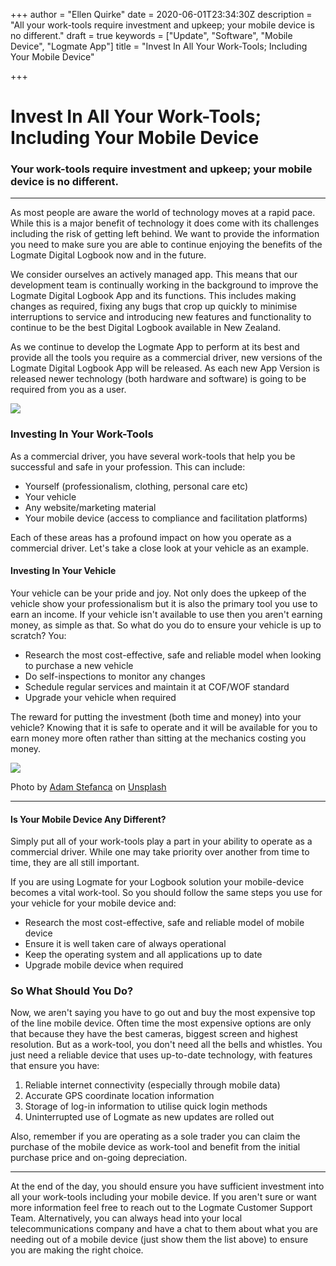 +++
author = "Ellen Quirke"
date = 2020-06-01T23:34:30Z
description = "All your work-tools require investment and upkeep; your mobile device is no different."
draft = true
keywords = ["Update", "Software", "Mobile Device", "Logmate App"]
title = "Invest In All Your Work-Tools; Including Your Mobile Device"

+++
# Invest In All Your Work-Tools; Including Your Mobile Device

### Your work-tools require investment and upkeep; your mobile device is no different.

***

As most people are aware the world of technology moves at a rapid pace. While this is a major benefit of technology it does come with its challenges including the risk of getting left behind. We want to provide the information you need to make sure you are able to continue enjoying the benefits of the Logmate Digital Logbook now and in the future.

We consider ourselves an actively managed app. This means that our development team is continually working in the background to improve the Logmate Digital Logbook App and its functions. This includes making changes as required, fixing any bugs that crop up quickly to minimise interruptions to service and introducing new features and functionality to continue to be the best Digital Logbook available in New Zealand.

As we continue to develop the Logmate App to perform at its best and provide all the tools you require as a commercial driver, new versions of the Logmate Digital Logbook App will be released. As each new App Version is released newer technology (both hardware and software) is going to be required from you as a user.

![](/uploads/0_qzviqlvn3i-010jv.jpeg)

### Investing In Your Work-Tools

As a commercial driver, you have several work-tools that help you be successful and safe in your profession. This can include:

* Yourself (professionalism, clothing, personal care etc)
* Your vehicle
* Any website/marketing material
* Your mobile device (access to compliance and facilitation platforms)

Each of these areas has a profound impact on how you operate as a commercial driver. Let's take a close look at your vehicle as an example.

#### Investing In Your Vehicle

Your vehicle can be your pride and joy. Not only does the upkeep of the vehicle show your professionalism but it is also the primary tool you use to earn an income. If your vehicle isn't available to use then you aren't earning money,  as simple as that. So what do you do to ensure your vehicle is up to scratch? You:

* Research the most cost-effective, safe and reliable model when looking to purchase a new vehicle
* Do self-inspections to monitor any changes
* Schedule regular services and maintain it at COF/WOF standard
* Upgrade your vehicle when required

The reward for putting the investment (both time and money) into your vehicle? Knowing that it is safe to operate and it will be available for you to earn money more often rather than sitting at the mechanics costing you money.

![](/uploads/photo-1550355291-bbee04a92027.jpeg)

Photo by [Adam Stefanca](https://unsplash.com/@adam_stefanca?utm_source=medium&utm_medium=referral) on [Unsplash](https://unsplash.com?utm_source=medium&utm_medium=referral)

***

#### Is Your Mobile Device Any Different?

Simply put all of your work-tools play a part in your ability to operate as a commercial driver. While one may take priority over another from time to time, they are all still important. 

If you are using Logmate for your Logbook solution your mobile-device becomes a vital work-tool. So you should follow the same steps you use for your vehicle for your mobile device and:

* Research the most cost-effective, safe and reliable model of mobile device
* Ensure it is well taken care of always operational
* Keep the operating system and all applications up to date
* Upgrade mobile device when required

### So What Should You Do?

Now, we aren't saying you have to go out and buy the most expensive top of the line mobile device. Often time the most expensive options are only that because they have the best cameras, biggest screen and highest resolution. But as a work-tool, you don't need all the bells and whistles. You just need a reliable device that uses up-to-date technology, with features that ensure you have:

1. Reliable internet connectivity (especially through mobile data)
2. Accurate GPS coordinate location information
3. Storage of log-in information to utilise quick login methods
4. Uninterrupted use of Logmate as new updates are rolled out 

Also, remember if you are operating as a sole trader you can claim the purchase of the mobile device as work-tool and benefit from the initial purchase price and on-going depreciation.

***

At the end of the day, you should ensure you have sufficient investment into all your work-tools including your mobile device. If you aren't sure or want more information feel free to reach out to the Logmate Customer Support Team. Alternatively, you can always head into your local telecommunications company and have a chat to them about what you are needing out of a mobile device (just show them the list above) to ensure you are making the right choice.